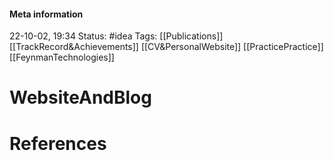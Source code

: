 #### Meta information
22-10-02, 19:34
Status: #idea
Tags: [[Publications]] [[TrackRecord&Achievements]] [[CV&PersonalWebsite]] [[PracticePractice]] [[FeynmanTechnologies]]




# WebsiteAndBlog







# References
